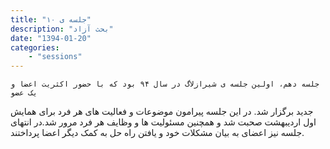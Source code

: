 ```yaml
---
title: "جلسه ی ۱۰"
description: "بحث آزاد"
date: "1394-01-20"
categories:
    - "sessions"
---
```

    جلسه دهم، اولین جلسه ی شیرازلاگ در سال ۹۴ بود که با حضور اکثریت اعضا و یک عضو
جدید برگزار شد. در این جلسه پیرامون موضوعات و فعالیت های هر فرد برای همایش اول
اردیبهشت صحبت شد و همچنین مسئولیت ها و وظایف هر فرد مرور شد.در انتهای جلسه نیز
اعضای به بیان مشکلات خود و یافتن راه حل به کمک دیگر اعضا پرداختند.

